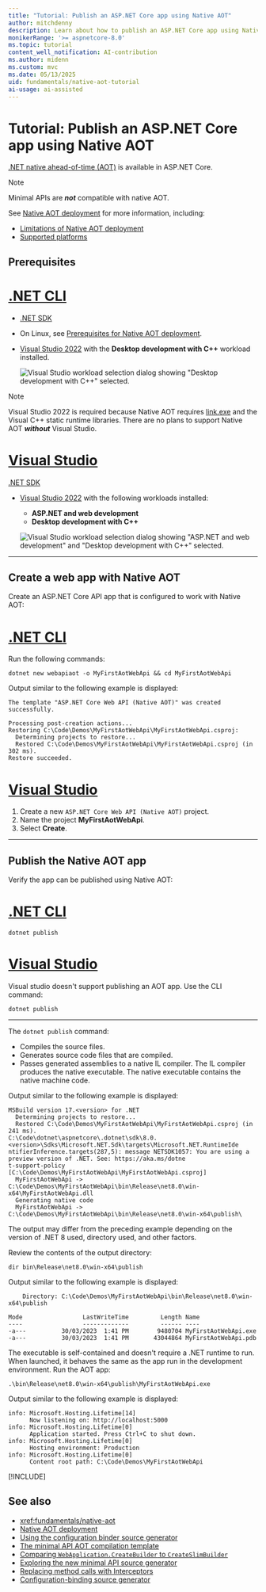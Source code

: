 ```yaml
---
title: "Tutorial: Publish an ASP.NET Core app using Native AOT"
author: mitchdenny
description: Learn about how to publish an ASP.NET Core app using Native AOT.
monikerRange: '>= aspnetcore-8.0'
ms.topic: tutorial
content_well_notification: AI-contribution
ms.author: midenn
ms.custom: mvc
ms.date: 05/13/2025
uid: fundamentals/native-aot-tutorial
ai-usage: ai-assisted
---
```

# Tutorial: Publish an ASP.NET Core app using Native AOT

[.NET native ahead-of-time (AOT)](/dotnet/core/deploying/native-aot/) is available in ASP.NET Core.

> [!NOTE]
> Minimal APIs are ***not*** compatible with native AOT.

See [Native AOT deployment](/dotnet/core/deploying/native-aot/) for more information, including:

* [Limitations of Native AOT deployment](/dotnet/core/deploying/native-aot/#limitations-of-native-aot-deployment)
* [Supported platforms](/dotnet/core/deploying/native-aot/#platformarchitecture-restrictions)

## Prerequisites

# [.NET CLI](#tab/net-cli)
<!-- explicitly specify SDK version or we could just list
https://dotnet.microsoft.com//download and tell them to install the version they're targeting   -->
* [.NET SDK](https://dotnet.microsoft.com//download)
* On Linux, see [Prerequisites for Native AOT deployment](/dotnet/core/deploying/native-aot/?tabs=net8plus#prerequisites-for-native-aot-deployment).
* [Visual Studio 2022](https://visualstudio.microsoft.com/downloads/) with the **Desktop development with C++** workload installed.

  ![Visual Studio workload selection dialog showing "Desktop development with C++" selected.](~/fundamentals/aot/_static/cpponly.png)

> [!NOTE]
> Visual Studio 2022 is required because Native AOT requires [link.exe](/cpp/build/reference/linker-options) and the Visual C++ static runtime libraries. There are no plans to support Native AOT ***without*** Visual Studio.

# [Visual Studio](#tab/visual-studio)

[.NET SDK](https://dotnet.microsoft.com//download)

* [Visual Studio 2022](https://visualstudio.microsoft.com/downloads/) with the following workloads installed:
  * **ASP.NET and web development**
  * **Desktop development with C++**

  ![Visual Studio workload selection dialog showing "ASP.NET and web development" and "Desktop development with C++" selected.](~/fundamentals/aot/_static/ddcpp.png)

---

## Create a web app with Native AOT

Create an ASP.NET Core API app that is configured to work with Native AOT:

# [.NET CLI](#tab/net-cli) 

Run the following commands:

```dotnetcli
dotnet new webapiaot -o MyFirstAotWebApi && cd MyFirstAotWebApi
```

Output similar to the following example is displayed:

```output
The template "ASP.NET Core Web API (Native AOT)" was created successfully.

Processing post-creation actions...
Restoring C:\Code\Demos\MyFirstAotWebApi\MyFirstAotWebApi.csproj:
  Determining projects to restore...
  Restored C:\Code\Demos\MyFirstAotWebApi\MyFirstAotWebApi.csproj (in 302 ms).
Restore succeeded.
```

# [Visual Studio](#tab/visual-studio)

1. Create a new `ASP.NET Core Web API (Native AOT)` project.
1. Name the project **MyFirstAotWebApi**.
1. Select **Create**.

---

## Publish the Native AOT app

Verify the app can be published using Native AOT:

# [.NET CLI](#tab/net-cli) 

```dotnetcli
dotnet publish
```

# [Visual Studio](#tab/visual-studio)

Visual studio doesn't support publishing an AOT app. Use the CLI command:

```dotnetcli
dotnet publish
```

---

The `dotnet publish` command:

* Compiles the source files.
* Generates source code files that are compiled.
* Passes generated assemblies to a native IL compiler. The IL compiler produces the native executable. The native executable contains the native machine code.

Output similar to the following example is displayed:

```output
MSBuild version 17.<version> for .NET
  Determining projects to restore...
  Restored C:\Code\Demos\MyFirstAotWebApi\MyFirstAotWebApi.csproj (in 241 ms).
C:\Code\dotnet\aspnetcore\.dotnet\sdk\8.0.<version>\Sdks\Microsoft.NET.Sdk\targets\Microsoft.NET.RuntimeIde
ntifierInference.targets(287,5): message NETSDK1057: You are using a preview version of .NET. See: https://aka.ms/dotne
t-support-policy [C:\Code\Demos\MyFirstAotWebApi\MyFirstAotWebApi.csproj]
  MyFirstAotWebApi -> C:\Code\Demos\MyFirstAotWebApi\bin\Release\net8.0\win-x64\MyFirstAotWebApi.dll
  Generating native code
  MyFirstAotWebApi -> C:\Code\Demos\MyFirstAotWebApi\bin\Release\net8.0\win-x64\publish\
```

The output may differ from the preceding example depending on the version of .NET 8 used, directory used, and other factors.

Review the contents of the output directory:

```
dir bin\Release\net8.0\win-x64\publish
```

Output similar to the following example is displayed:

```Output
    Directory: C:\Code\Demos\MyFirstAotWebApi\bin\Release\net8.0\win-x64\publish

Mode                 LastWriteTime         Length Name
----                 -------------         ------ ----
-a---          30/03/2023  1:41 PM        9480704 MyFirstAotWebApi.exe
-a---          30/03/2023  1:41 PM       43044864 MyFirstAotWebApi.pdb
```

The executable is self-contained and doesn't require a .NET runtime to run. When launched, it behaves the same as the app run in the development environment. Run the AOT app:

```
.\bin\Release\net8.0\win-x64\publish\MyFirstAotWebApi.exe
```

Output similar to the following example is displayed:

```output
info: Microsoft.Hosting.Lifetime[14]
      Now listening on: http://localhost:5000
info: Microsoft.Hosting.Lifetime[0]
      Application started. Press Ctrl+C to shut down.
info: Microsoft.Hosting.Lifetime[0]
      Hosting environment: Production
info: Microsoft.Hosting.Lifetime[0]
      Content root path: C:\Code\Demos\MyFirstAotWebApi
```

[!INCLUDE[](~/fundamentals/aot/includes/aot_lib.md)]

## See also

* <xref:fundamentals/native-aot>
* [Native AOT deployment](/dotnet/core/deploying/native-aot/)
* [Using the configuration binder source generator](https://andrewlock.net/exploring-the-dotnet-8-preview-using-the-new-configuration-binder-source-generator/)
* [The minimal API AOT compilation template](https://andrewlock.net/exploring-the-dotnet-8-preview-the-minimal-api-aot-template/)
* [Comparing `WebApplication.CreateBuilder` to `CreateSlimBuilder`](https://andrewlock.net/exploring-the-dotnet-8-preview-comparing-createbuilder-to-the-new-createslimbuilder-method/)
* [Exploring the new minimal API source generator](https://andrewlock.net/exploring-the-dotnet-8-preview-exploring-the-new-minimal-api-source-generator/)
* [Replacing method calls with Interceptors](https://andrewlock.net/exploring-the-dotnet-8-preview-changing-method-calls-with-interceptors/)
* [Configuration-binding source generator](/dotnet/core/whats-new/dotnet-8#configuration-binding-source-generator)

